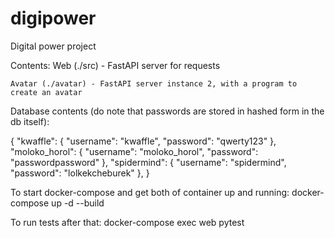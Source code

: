 # digipower


Digital power project

Contents:
	Web (./src) - FastAPI server for requests
	
	Avatar (./avatar) - FastAPI server instance 2, with a program to create an avatar
	
	
	
	
	
Database contents (do note that passwords are stored in hashed form in the db itself):

{
    "kwaffle": {
        "username": "kwaffle",
        "password": "qwerty123"
    },
    "moloko_horol": {
        "username": "moloko_horol",
        "password": "passwordpassword"
    },
    "spidermind": {
            "username": "spidermind",
            "password": "lolkekcheburek"
        },
}
	
	
	
To start docker-compose and get both of container up and running:
docker-compose up -d --build


To run tests after that:
docker-compose exec web pytest
	